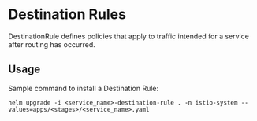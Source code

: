 # Destination Rules

DestinationRule defines policies that apply to traffic intended for a service after routing has occurred.

## Usage

Sample command to install a Destination Rule:

```
helm upgrade -i <service_name>-destination-rule . -n istio-system --values=apps/<stages>/<service_name>.yaml
```
